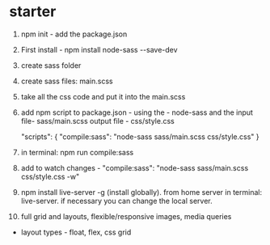 # starter
1. npm init - add the package.json

2. First install - 
npm install node-sass --save-dev

3. create sass folder

4. create sass files: main.scss

5. take all the css code and put it into the main.scss

6. add npm script to package.json - using the  - node-sass and the input file- sass/main.scss output file - css/style.css

	  "scripts": {
    "compile:sass": "node-sass sass/main.scss css/style.css" 
  }

 7. in terminal: npm run compile:sass

 8. add to watch changes -  "compile:sass": "node-sass sass/main.scss css/style.css -w" 

 9. npm install live-server -g (install globally). from home server in terminal: live-server. if necessary you can change the local server.

 10. full grid and layouts, flexible/responsive images, media queries

 - layout types - float, flex, css grid
